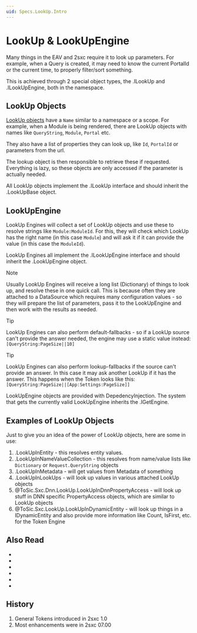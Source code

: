 ```yaml
---
uid: Specs.LookUp.Intro
---
```


# LookUp & LookUpEngine

Many things in the EAV and 2sxc require it to look up parameters. 
For example, when a Query is created, it may need to know the current PortalId or the current time, to properly filter/sort something. 

This is achieved through 2 special object types, the [](xref:ToSic.Eav.LookUp).ILookUp and [](xref:ToSic.Eav.LookUp).ILookUpEngine, both in the [](xref:ToSic.Eav.LookUp) namespace. 



## LookUp Objects

[LookUp objects](xref:ToSic.Eav.LookUp.ILookUp) have a `Name` similar to a namespace or a scope. For example, when a Module is being rendered, there are LookUp objects with names like `QueryString`, `Module`, `Portal` etc. 

They also have a list of properties they can look up, like `Id`, `PortalId` or parameters from the url. 

The lookup object is then responsible to retrieve these if requested. Everything is lazy, so these objects are only accessed if the parameter is actually needed. 

All LookUp objects implement the [](xref:ToSic.Eav.LookUp).ILookUp interface and should inherit the [](xref:ToSic.Eav.LookUp).LookUpBase object. 

## LookUpEngine

LookUp Engines will collect a set of LookUp objects and use these to resolve strings like `Module:ModuleId`. For this, they will check which LookUp has the right name (in this case `Module`) and will ask it if it can provide the value (in this case the `ModuleId`). 

LookUp Engines all implement the [](xref:ToSic.Eav.LookUp).ILookUpEngine interface and should inherit the [](xref:ToSic.Eav.LookUp).LookUpEngine object. 

> [!NOTE]
> Usually LookUp Engines will receive a long list (Dictionary) of things to look up, and resolve these in one quick call. This is because often they are attached to a DataSource which requires many configuration values - so they will prepare the list of parameters, pass it to the LookUpEngine and then work with the results as needed.

> [!TIP]
> LookUp Engines can also perform default-fallbacks - so if a LookUp source can't provide the answer needed, the engine may use a static value instead: 
> `[QueryString:PageSize||10]` 

> [!TIP]
> LookUp Engines can also perform lookup-fallbacks if the source can't provide an answer. In this case it may ask another LookUp if it has the answer. This happens when the Token looks like this:  
> `[QueryString:PageSize||[App:Settings:PageSize]]`

LookUpEngine objects are provided with DepedencyInjection. The system that gets the currently valid LookUpEngine inherits the [](xref:ToSic.Eav.LookUp).IGetEngine.

## Examples of LookUp Objects

Just to give you an idea of the power of LookUp objects, here are some in use:

1. [](xref:ToSic.Eav.LookUp).LookUpInEntity - this resolves entity values. 
1. [](xref:ToSic.Eav.LookUp).LookUpInNameValueCollection - this resolves from name/value lists like `Dictionary` or `Request.QueryString` objects
1. [](xref:ToSic.Eav.LookUp).LookUpInMetadata - will get values from Metadata of something
1. [](xref:ToSic.Eav.LookUp).LookUpInLookUps - will look up values in various attached LookUp objects
1. @ToSic.Sxc.Dnn.LookUp.LookUpInDnnPropertyAccess - will look up stuff in DNN specific PropertyAccess objects, which are similar to LookUp objects
1. @ToSic.Sxc.LookUp.LookUpInDynamicEntity - will look up things in a IDynamicEntity and also provide more information like Count, IsFirst, etc. for the Token Engine


## Also Read

* [](xref:Specs.DataSources.Configuration)
* [](xref:Specs.LookUp.Tokens)
* [](xref:Specs.DataSources.Api.EnsureConfigurationIsLoaded)
* [](xref:ToSic.Eav.LookUp)
* [](xref:ToSic.Sxc.LookUp)
* [](xref:ToSic.Sxc.Dnn.LookUp)


## History

1. General Tokens introduced in 2sxc 1.0
1. Most enhancements were in 2sxc 07.00

